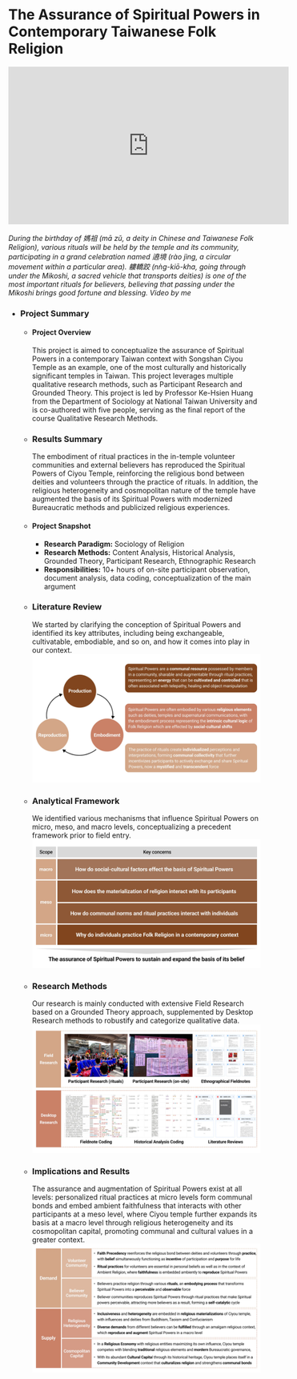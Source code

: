 # The Assurance of Spiritual Powers in Contemporary Taiwanese Folk Religion

<iframe width="560" height="315" src="https://www.youtube.com/embed/ggo2rchUOsQ?si=yLveLVzX9veJqUB5" title="YouTube video player" frameborder="0" allow="accelerometer; autoplay; clipboard-write; encrypted-media; gyroscope; picture-in-picture; web-share" referrerpolicy="strict-origin-when-cross-origin" allowfullscreen></iframe>

*During the birthday of 媽祖 (mā zǔ, a deity in Chinese and Taiwanese Folk Religion), various rituals will be held by the temple and its community, participating in a grand celebration named 遶境 (rào jìng, a circular movement within a particular area). 軁轎跤 (nǹg-kiō-kha, going through under the Mikoshi, a sacred vehicle that transports deities) is one of the most important rituals for believers, believing that passing under the Mikoshi brings good fortune and blessing. Video by me*

- ### Project Summary
  - #### Project Overview
    This project is aimed to conceptualize the assurance of Spiritual Powers in a contemporary Taiwan context with Songshan Ciyou Temple as an example, one of the most culturally and historically significant temples in Taiwan. This project leverages multiple qualitative research methods, such as Participant Research and Grounded Theory. This project is led by Professor Ke-Hsien Huang from the Department of Sociology at National Taiwan University and is co-authored with five people, serving as the final report of the course Qualitative Research Methods.

  - ### Results Summary
    The embodiment of ritual practices in the in-temple volunteer communities and external believers has reproduced the Spiritual Powers of Ciyou Temple, reinforcing the religious bond between deities and volunteers through the practice of rituals. In addition, the religious heterogeneity and cosmopolitan nature of the temple have augmented the basis of its Spiritual Powers with modernized Bureaucratic methods and publicized religious experiences. 
  
  - #### Project Snapshot
    - **Research Paradigm:** Sociology of Religion
    - **Research Methods:** Content Analysis, Historical Analysis, Grounded Theory, Participant Research, Ethnographic Research
    - **Responsibilities:** 10+ hours of on-site participant observation, document analysis, data coding, conceptualization of the main argument
   
  - ### Literature Review
    We started by clarifying the conception of Spiritual Powers and identified its key attributes, including being exchangeable, cultivatable, embodiable, and so on,  and how it comes into play in our context.
    ![lit](assets/lit.png)

  - ### Analytical Framework
    We identified various mechanisms that influence Spiritual Powers on micro, meso, and macro levels, conceptualizing a precedent framework prior to field entry.
    ![framework](assets/framework.png)

  - ### Research Methods
    Our research is mainly conducted with extensive Field Research based on a Grounded Theory approach, supplemented by Desktop Research methods to robustify and categorize qualitative data.
    ![methods](assets/methods.png)

  - ### Implications and Results
    The assurance and augmentation of Spiritual Powers exist at all levels: personalized ritual practices at micro levels form communal bonds and embed ambient faithfulness that interacts with other participants at a meso level, where Ciyou temple further expands its basis at a macro level through religious heterogeneity and its cosmopolitan capital, promoting communal and cultural values in a greater context.
    ![results](assets/results.png)
